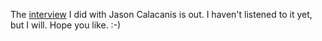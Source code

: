The <a href="https://soundcloud.com/twistartups/twist-e1133">interview</a> I did with Jason Calacanis is out. I haven't listened to it yet, but I will. Hope you like. :-) 

